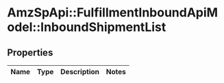 # AmzSpApi::FulfillmentInboundApiModel::InboundShipmentList

## Properties
Name | Type | Description | Notes
------------ | ------------- | ------------- | -------------

